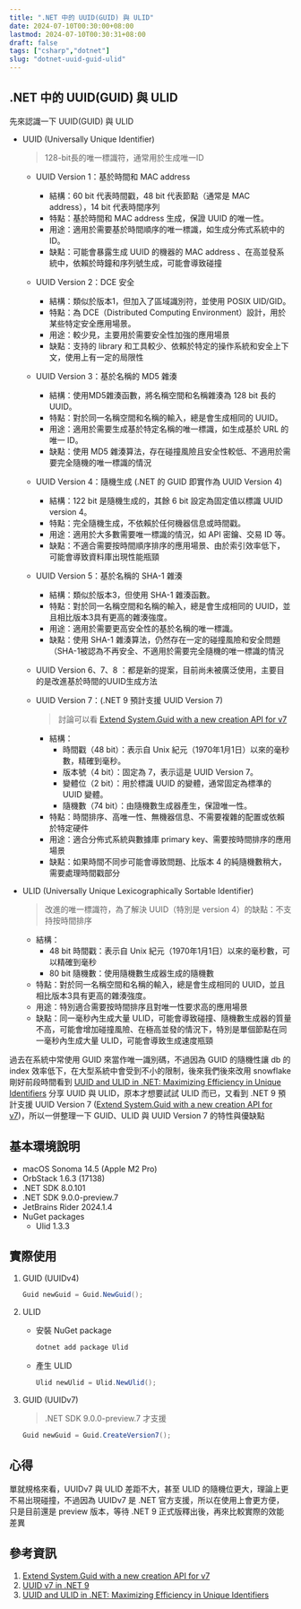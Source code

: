 ```yaml
---
title: ".NET 中的 UUID(GUID) 與 ULID"
date: 2024-07-10T00:30:00+08:00
lastmod: 2024-07-10T00:30:31+08:00
draft: false
tags: ["csharp","dotnet"]
slug: "dotnet-uuid-guid-ulid"
---
```


## .NET 中的 UUID(GUID) 與 ULID

先來認識一下 UUID(GUID) 與 ULID

- UUID (Universally Unique Identifier)

    > 128-bit長的唯一標識符，通常用於生成唯一ID

    - UUID Version 1：基於時間和 MAC address
        - 結構：60 bit 代表時間戳，48 bit 代表節點（通常是 MAC address），14 bit 代表時間序列
        - 特點：基於時間和 MAC address 生成，保證 UUID 的唯一性。
        - 用途：適用於需要基於時間順序的唯一標識，如生成分佈式系統中的ID。
        - 缺點：可能會暴露生成 UUID 的機器的 MAC address 、在高並發系統中，依賴於時鐘和序列號生成，可能會導致碰撞
    - UUID Version 2：DCE 安全
        - 結構：類似於版本1，但加入了區域識別符，並使用 POSIX UID/GID。
        - 特點：為 DCE（Distributed Computing Environment）設計，用於某些特定安全應用場景。
        - 用途：較少見，主要用於需要安全性加強的應用場景
        - 缺點：支持的 library 和工具較少、依賴於特定的操作系統和安全上下文，使用上有一定的局限性
    - UUID Version 3：基於名稱的 MD5 雜湊
        - 結構：使用MD5雜湊函數，將名稱空間和名稱雜湊為 128 bit 長的 UUID。
        - 特點：對於同一名稱空間和名稱的輸入，總是會生成相同的 UUID。
        - 用途：適用於需要生成基於特定名稱的唯一標識，如生成基於 URL 的唯一 ID。
        - 缺點：使用 MD5 雜湊算法，存在碰撞風險且安全性較低、不適用於需要完全隨機的唯一標識的情況
    - UUID Version 4：隨機生成 (.NET 的 GUID 即實作為 UUID Version 4)
        - 結構：122 bit 是隨機生成的，其餘 6 bit 設定為固定值以標識 UUID version 4。
        - 特點：完全隨機生成，不依賴於任何機器信息或時間戳。
        - 用途：適用於大多數需要唯一標識的情況，如 API 密鑰、交易 ID 等。
        - 缺點：不適合需要按時間順序排序的應用場景、由於索引效率低下，可能會導致資料庫出現性能瓶頸
    - UUID Version 5：基於名稱的 SHA-1 雜湊
        - 結構：類似於版本3，但使用 SHA-1 雜湊函數。
        - 特點：對於同一名稱空間和名稱的輸入，總是會生成相同的 UUID，並且相比版本3具有更高的雜湊強度。
        - 用途：適用於需要更高安全性的基於名稱的唯一標識。
        - 缺點：使用 SHA-1 雜湊算法，仍然存在一定的碰撞風險和安全問題（SHA-1被認為不再安全、不適用於需要完全隨機的唯一標識的情況
    - UUID Version 6、7、8 ：都是新的提案，目前尚未被廣泛使用，主要目的是改進基於時間的UUID生成方法
    - UUID Version 7：(.NET 9 預計支援 UUID Version 7)

        > 討論可以看 [Extend System.Guid with a new creation API for v7](https://github.com/dotnet/runtime/issues/103658?WT.mc_id=DOP-MVP-5002594)

        - 結構：
            - 時間戳（48 bit）：表示自 Unix 紀元（1970年1月1日）以來的毫秒數，精確到毫秒。
            - 版本號（4 bit）：固定為 7，表示這是 UUID Version 7。
            - 變體位（2 bit）：用於標識 UUID 的變體，通常固定為標準的 UUID 變體。
            - 隨機數（74 bit）：由隨機數生成器產生，保證唯一性。
        - 特點：時間排序、高唯一性、無機器信息、不需要複雜的配置或依賴於特定硬件
        - 用途：適合分佈式系統與數據庫 primary key、需要按時間排序的應用場景
        - 缺點：如果時間不同步可能會導致問題、比版本 4 的純隨機數稍大，需要處理時間戳部分

- ULID (Universally Unique Lexicographically Sortable Identifier)

    > 改進的唯一標識符，為了解決 UUID（特別是 version 4）的缺點：不支持按時間排序

    - 結構：
        - 48 bit 時間戳：表示自 Unix 紀元（1970年1月1日）以來的毫秒數，可以精確到毫秒
        - 80 bit 隨機數：使用隨機數生成器生成的隨機數
    - 特點：對於同一名稱空間和名稱的輸入，總是會生成相同的 UUID，並且相比版本3具有更高的雜湊強度。
    - 用途：特別適合需要按時間排序且對唯一性要求高的應用場景
    - 缺點：同一毫秒內生成大量 ULID，可能會導致碰撞、隨機數生成器的質量不高，可能會增加碰撞風險、在極高並發的情況下，特別是單個節點在同一毫秒內生成大量 ULID，可能會導致生成速度瓶頸

過去在系統中常使用 GUID 來當作唯一識別碼，不過因為 GUID 的隨機性讓 db 的 index 效率低下，在大型系統中會受到不小的限制，後來我們後來改用 snowflake 剛好前段時間看到 [UUID and ULID in .NET: Maximizing Efficiency in Unique Identifiers](https://medium.com/codenx/uuid-and-ulid-in-net-maximizing-efficiency-in-unique-identifiers-a94c41177128) 分享 UUID 與 ULID，原本才想要試試 ULID 而已，又看到 .NET 9 預計支援 UUID Version 7 ([Extend System.Guid with a new creation API for v7](https://github.com/dotnet/runtime/issues/103658?WT.mc_id=DOP-MVP-5002594))，所以一併整理一下 GUID、ULID 與 UUID Version 7 的特性與優缺點

## 基本環境說明

- macOS Sonoma 14.5 (Apple M2 Pro)
- OrbStack 1.6.3 (17138)
- .NET SDK 8.0.101
- .NET SDK 9.0.0-preview.7
- JetBrains Rider 2024.1.4
- NuGet packages
    - Ulid 1.3.3

## 實際使用

1. GUID (UUIDv4)

    ```cs
    Guid newGuid = Guid.NewGuid();
    ```

2. ULID

    - 安裝 NuGet package

        ```bash
        dotnet add package Ulid
        ```

    - 產生 ULID

        ```cs
        Ulid newUlid = Ulid.NewUlid();
        ```

3. GUID (UUIDv7)

    > .NET SDK 9.0.0-preview.7 才支援

    ```cs
    Guid newGuid = Guid.CreateVersion7();
    ```

## 心得

單就規格來看，UUIDv7 與 ULID 差距不大，甚至 ULID 的隨機位更大，理論上更不易出現碰撞，不過因為 UUIDv7 是 .NET 官方支援，所以在使用上會更方便，只是目前還是 preview 版本，等待 .NET 9 正式版釋出後，再來比較實際的效能差異

## 參考資訊

1. [Extend System.Guid with a new creation API for v7](https://github.com/dotnet/runtime/issues/103658?WT.mc_id=DOP-MVP-5002594)
2. [UUID v7 in .NET 9](https://steven-giesel.com/blogPost/ea42a518-4d8b-4e08-8f73-e542bdd3b983)
3. [UUID and ULID in .NET: Maximizing Efficiency in Unique Identifiers](https://medium.com/codenx/uuid-and-ulid-in-net-maximizing-efficiency-in-unique-identifiers-a94c41177128)
